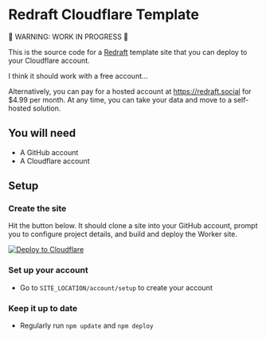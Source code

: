 # Redraft Cloudflare Template

🚧 WARNING: WORK IN PROGRESS 🚧

This is the source code for a [Redraft](https://github.com/andrewjk/redraft) template site that you can deploy to your Cloudflare account.

I think it should work with a free account...

Alternatively, you can pay for a hosted account at https://redraft.social for $4.99 per month. At any time, you can take your data and move to a self-hosted solution.

## You will need

- A GitHub account
- A Cloudflare account

## Setup

### Create the site

Hit the button below. It should clone a site into your GitHub account, prompt you to configure project details, and build and deploy the Worker site.

[![Deploy to Cloudflare](https://deploy.workers.cloudflare.com/button)](https://deploy.workers.cloudflare.com/?url=https%3A%2F%2Fgithub.com%2Fandrewjk%2Fredraft-cf-template)

### Set up your account

- Go to `SITE_LOCATION/account/setup` to create your account

### Keep it up to date

- Regularly run `npm update` and `npm deploy`
